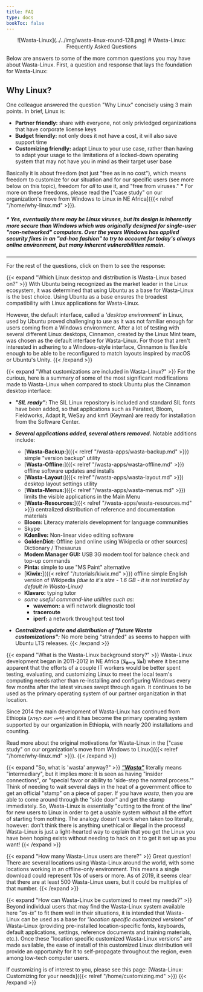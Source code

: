 ```yaml
---
title: FAQ
type: docs
bookToc: false
---
```


<p align="center"> ![Wasta-Linux](../../img/wasta-linux-round-128.png)
# Wasta-Linux: Frequently Asked Questions

Below are answers to some of the more common questions you may have about Wasta-Linux. First, a question and response that lays the foundation for Wasta-Linux:

## Why Linux?
One colleague answered the question "Why Linux" concisely using 3 main points. In brief, Linux is:

* **Partner friendly:** share with everyone, not only privledged organizations that have corporate license keys
* **Budget friendly:** not only does it not have a cost, it will also save support time
* **Customizing friendly:** adapt Linux to your use case, rather than having to adapt your usage to the limitations of a locked-down operating system that may not have you in mind as their target user base

Basically it is about freedom (not just "free as in no cost"), which means freedom to customize for our situation and for our specific users (see more below on this topic), freedom for _all_ to use it, and "free from viruses." **\*** For more on these freedoms, please read the ["case study" on our organization's move from Windows to Linux in NE Africa]({{< relref "/home/why-linux.md" >}}).

##### **\*** _Yes, eventually there may be Linux viruses, but its design is inherently more secure than Windows which was originally designed for single-user "non-networked" computers. Over the years Windows has applied security fixes in an "ad-hoc fashion" to try to account for today's always online environment, but many inherent vulnerabilities remain._

---

For the rest of the questions, click on them to see the response:

{{< expand "Which Linux desktop and distribution is Wasta-Linux based on?" >}}
With Ubuntu being recognized as the market leader in the Linux ecosystem, it was determined that using Ubuntu as a base for Wasta-Linux is the best choice. Using Ubuntu as a base ensures the broadest compatibility with Linux applications for Wasta-Linux.

However, the default interface, called a *'desktop environment'* in Linux, used by Ubuntu proved challenging to use as it was not familiar enough for users coming from a Windows environment. After a lot of testing with several different Linux desktops, Cinnamon, created by the Linux Mint team, was chosen as the default interface for Wasta-Linux. For those that aren't interested in adhering to a Windows-style interface, Cinnamon is flexible enough to be able to be reconfigured to match layouts inspired by macOS or Ubuntu's Unity.
{{< /expand >}}

{{< expand "What customizations are included in Wasta-Linux?" >}}
For the curious, here is a summary of some of the most significant modifications made to Wasta-Linux when compared to stock Ubuntu plus the Cinnamon desktop interface:

* ***"SIL ready":*** The SIL Linux repository is included and standard SIL fonts have been added, so that applications such as Paratext, Bloom, Fieldworks, Adapt It, WeSay and kmfl (Keyman) are ready for installation from the Software Center.

* ***Several applications added, several others removed.*** Notable additions include:
  * [**Wasta-Backup:**]({{< relref "/wasta-apps/wasta-backup.md" >}}) simple "version backup" utility
  * [**Wasta-Offline:**]({{< relref "/wasta-apps/wasta-offline.md" >}}) offline software updates and installs
  * [**Wasta-Layout:**]({{< relref "/wasta-apps/wasta-layout.md" >}}) desktop layout settings utility
  * [**Wasta-Menus:**]({{< relref "/wasta-apps/wasta-menus.md" >}}) limits the visible applications in the Main Menu
  * [**Wasta-Resources:**]({{< relref "/wasta-apps/wasta-resources.md" >}}) centralized distribution of reference and documentation materials
  * **Bloom:** Literacy materials development for language communities
  * Skype
  * **Kdenlive:** Non-linear video editing software
  * **GoldenDict:** Offline (and online using Wikipedia or other sources) Dictionary / Thesaurus
  * **Modem Manager GUI:** USB 3G modem tool for balance check and top-up commands
  * **Pinta:** simple to use "MS Paint" alternative
  * [**Kiwix:**]({{< relref "/tutorials/kiwix.md" >}}) offline simple English version of Wikipedia *(due to it's size - 1.6 GB - it is not installed by default in Wasta-Linux)*
  * **Klavaro:** typing tutor
  * *some useful command-line utilities such as:*
      * **wavemon:** a wifi network diagnostic tool
      * **traceroute**
      * **iperf:** a network throughput test tool

* ***Centralized update and distribution of "future Wasta customizations":*** No more being "stranded" as seems to happen with Ubuntu LTS releases.
{{< /expand >}}

{{< expand "What is the Wasta-Linux background story?" >}}
Wasta-Linux development began in 2011-2012 in NE Africa (أهلا وسهلا) where it became apparent that the efforts of a couple IT workers would be better spent testing, evaluating, and customizing Linux to meet the local team's computing needs rather than re-installing and configuring Windows every few months after the latest viruses swept through again. It continues to be used as the primary operating system of our partner organization in that location.

Since 2014 the main development of Wasta-Linux has continued from Ethiopia (እንኳን ደህና መጣ) and it has become the primary operating system supported by our organization in Ethiopia, with nearly 200 installations and counting.

Read more about the original motivations for Wasta-Linux in the ["case study" on our organization's move from Windows to Linux]({{< relref "/home/why-linux.md" >}}).
{{< /expand >}}

{{< expand "So, what is 'wasta' anyway?" >}}
<a href="https://en.wikipedia.org/wiki/Wasta" target="_blank"><b><i>"Wasta"</i></b></a> literally means "intermediary", but it implies more: it is seen as having "insider connections", or "special favor or ability to 'side-step the normal process.'" Think of needing to wait several days in the heat of a government office to get an official "stamp" on a piece of paper. If you have *wasta*, then you are able to come around through the "side door" and get the stamp immediately. So, Wasta-Linux is essentially "cutting to the front of the line" for new users to Linux in order to get a usable system without all the effort of starting from nothing. The analogy doesn't work when taken too literally, however: don't think there is anything unethical or illegal in the process! Wasta-Linux is just a light-hearted way to explain that you get the Linux you have been hoping exists without needing to hack on it to get it set up as you want!
{{< /expand >}}

{{< expand "How many Wasta-Linux users are there?" >}}
Great question! There are several locations using Wasta-Linux around the world, with some locations working in an offline-only environment. This means a single download could represent 10s of users or more. As of 2019, it seems clear that there are at least 500 Wasta-Linux users, but it could be multiples of that number.
{{< /expand >}}

{{< expand "How can Wasta-Linux be customized to meet my needs?" >}}
Beyond individual users that may find the Wasta-Linux system available here _"as-is"_ to fit them well in their situations, it is intended that Wasta-Linux can be used as a base for _"location specific customized versions"_ of Wasta-Linux (providing pre-installed location-specific fonts, keyboards, default applications, settings, reference documents and training materials, etc.). Once these "location specific customized Wasta-Linux versions" are made available, the ease of install of this customized Linux distribution will provide an opportunity for it to self-propagate throughout the region, even among low-tech computer users.

If customizing is of interest to you, please see this page:
[Wasta-Linux: Customizing for your needs]({{< relref "/home/customizing.md" >}})
{{< /expand >}}

